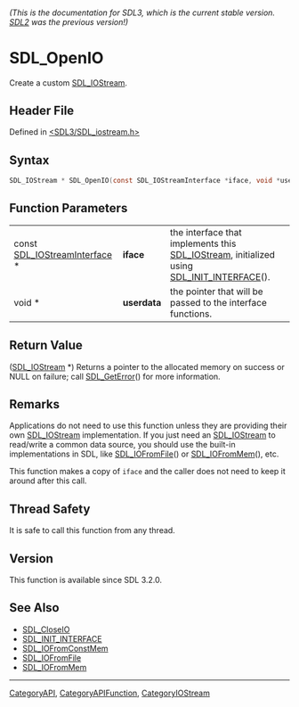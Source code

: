 ###### (This is the documentation for SDL3, which is the current stable version. [SDL2](https://wiki.libsdl.org/SDL2/) was the previous version!)
# SDL_OpenIO

Create a custom [SDL_IOStream](SDL_IOStream).

## Header File

Defined in [<SDL3/SDL_iostream.h>](https://github.com/libsdl-org/SDL/blob/main/include/SDL3/SDL_iostream.h)

## Syntax

```c
SDL_IOStream * SDL_OpenIO(const SDL_IOStreamInterface *iface, void *userdata);
```

## Function Parameters

|                                                        |              |                                                                                                                                |
| ------------------------------------------------------ | ------------ | ------------------------------------------------------------------------------------------------------------------------------ |
| const [SDL_IOStreamInterface](SDL_IOStreamInterface) * | **iface**    | the interface that implements this [SDL_IOStream](SDL_IOStream), initialized using [SDL_INIT_INTERFACE](SDL_INIT_INTERFACE)(). |
| void *                                                 | **userdata** | the pointer that will be passed to the interface functions.                                                                    |

## Return Value

([SDL_IOStream](SDL_IOStream) *) Returns a pointer to the allocated memory
on success or NULL on failure; call [SDL_GetError](SDL_GetError)() for more
information.

## Remarks

Applications do not need to use this function unless they are providing
their own [SDL_IOStream](SDL_IOStream) implementation. If you just need an
[SDL_IOStream](SDL_IOStream) to read/write a common data source, you should
use the built-in implementations in SDL, like
[SDL_IOFromFile](SDL_IOFromFile)() or [SDL_IOFromMem](SDL_IOFromMem)(),
etc.

This function makes a copy of `iface` and the caller does not need to keep
it around after this call.

## Thread Safety

It is safe to call this function from any thread.

## Version

This function is available since SDL 3.2.0.

## See Also

- [SDL_CloseIO](SDL_CloseIO)
- [SDL_INIT_INTERFACE](SDL_INIT_INTERFACE)
- [SDL_IOFromConstMem](SDL_IOFromConstMem)
- [SDL_IOFromFile](SDL_IOFromFile)
- [SDL_IOFromMem](SDL_IOFromMem)

----
[CategoryAPI](CategoryAPI), [CategoryAPIFunction](CategoryAPIFunction), [CategoryIOStream](CategoryIOStream)


